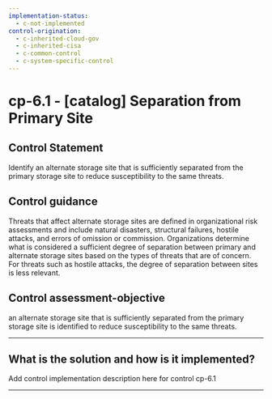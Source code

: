 ```yaml
---
implementation-status:
  - c-not-implemented
control-origination:
  - c-inherited-cloud-gov
  - c-inherited-cisa
  - c-common-control
  - c-system-specific-control
---
```


# cp-6.1 - \[catalog\] Separation from Primary Site

## Control Statement

Identify an alternate storage site that is sufficiently separated from the primary storage site to reduce susceptibility to the same threats.

## Control guidance

Threats that affect alternate storage sites are defined in organizational risk assessments and include natural disasters, structural failures, hostile attacks, and errors of omission or commission. Organizations determine what is considered a sufficient degree of separation between primary and alternate storage sites based on the types of threats that are of concern. For threats such as hostile attacks, the degree of separation between sites is less relevant.

## Control assessment-objective

an alternate storage site that is sufficiently separated from the primary storage site is identified to reduce susceptibility to the same threats.

______________________________________________________________________

## What is the solution and how is it implemented?

Add control implementation description here for control cp-6.1

______________________________________________________________________
